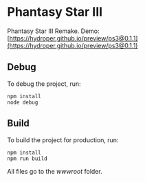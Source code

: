 # Phantasy Star III

Phantasy Star III Remake. Demo: [https://hydroper.github.io/preview/ps3@0.1.1](https://hydroper.github.io/preview/ps3@0.1.1)

## Debug

To debug the project, run:

```
npm install
node debug
```

## Build

To build the project for production, run:

```
npm install
npm run build
```

All files go to the _wwwroot_ folder.
